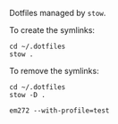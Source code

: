 Dotfiles managed by `stow`.

To create the symlinks:

```
cd ~/.dotfiles
stow .
```

To remove the symlinks:

```
cd ~/.dotfiles
stow -D .
```


```
em272 --with-profile=test
```
